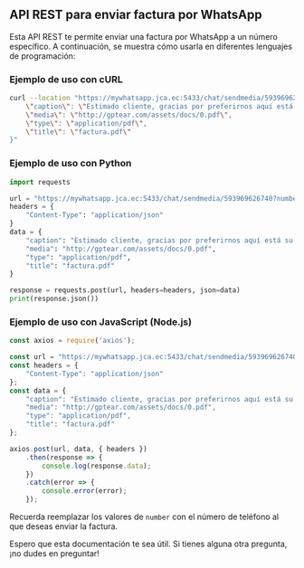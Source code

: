 ## API REST para enviar factura por WhatsApp

Esta API REST te permite enviar una factura por WhatsApp a un número específico. A continuación, se muestra cómo usarla en diferentes lenguajes de programación:

### Ejemplo de uso con cURL

```bash
curl --location "https://mywhatsapp.jca.ec:5433/chat/sendmedia/593969626740?number=Phone03" --header "Content-Type: application/json" --data "{
    \"caption\": \"Estimado cliente, gracias por preferirnos aquí está su factura\",
    \"media\": \"http://gptear.com/assets/docs/0.pdf\",
    \"type\": \"application/pdf\",
    \"title\": \"factura.pdf\"
}"
```

### Ejemplo de uso con Python

```python
import requests

url = "https://mywhatsapp.jca.ec:5433/chat/sendmedia/593969626740?number=Phone03"
headers = {
    "Content-Type": "application/json"
}
data = {
    "caption": "Estimado cliente, gracias por preferirnos aquí está su factura",
    "media": "http://gptear.com/assets/docs/0.pdf",
    "type": "application/pdf",
    "title": "factura.pdf"
}

response = requests.post(url, headers=headers, json=data)
print(response.json())
```

### Ejemplo de uso con JavaScript (Node.js)

```javascript
const axios = require('axios');

const url = "https://mywhatsapp.jca.ec:5433/chat/sendmedia/593969626740?number=Phone03";
const headers = {
    "Content-Type": "application/json"
};
const data = {
    "caption": "Estimado cliente, gracias por preferirnos aquí está su factura",
    "media": "http://gptear.com/assets/docs/0.pdf",
    "type": "application/pdf",
    "title": "factura.pdf"
};

axios.post(url, data, { headers })
    .then(response => {
        console.log(response.data);
    })
    .catch(error => {
        console.error(error);
    });
```

Recuerda reemplazar los valores de `number` con el número de teléfono al que deseas enviar la factura.

Espero que esta documentación te sea útil. Si tienes alguna otra pregunta, ¡no dudes en preguntar!
